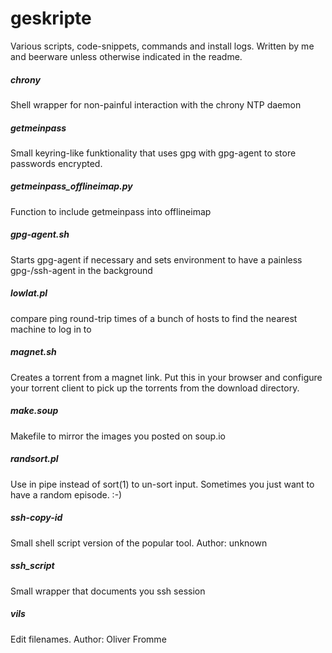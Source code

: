 geskripte
=========

Various scripts, code-snippets, commands and install logs. Written by me and beerware unless otherwise indicated in the readme.

##### chrony
Shell wrapper for non-painful interaction with the chrony NTP daemon

##### getmeinpass
Small keyring-like funktionality that uses gpg with gpg-agent to store passwords encrypted.

##### getmeinpass\_offlineimap.py
Function to include getmeinpass into offlineimap

##### gpg-agent.sh
Starts gpg-agent if necessary and sets environment to have a painless gpg-/ssh-agent in the background

##### lowlat.pl
compare ping round-trip times of a bunch of hosts to find the nearest machine to log in to

##### magnet.sh
Creates a torrent from a magnet link. Put this in your browser and configure your torrent client to pick up the torrents from the download directory.

##### make.soup
Makefile to mirror the images you posted on soup.io

##### randsort.pl
Use in pipe instead of sort(1) to un-sort input. Sometimes you just want to have a random episode. :-)

##### ssh-copy-id
Small shell script version of the popular tool. Author: unknown

##### ssh\_script
Small wrapper that documents you ssh session

##### vils
Edit filenames. Author: Oliver Fromme

